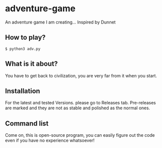 # adventure-game
An adventure game I am creating...
Inspired by Dunnet


## How to play?
`$ python3 adv.py`

## What is it about?
You have to get back to civilization, you are very far from it when you start.

## Installation
For the latest and tested Versions. please go to Releases tab. Pre-releases are marked and they are not as stable and polished as the normal ones.

## Command list
Come on, this is open-source program, you can easily figure out the code even if you have no experience whatsoever!
